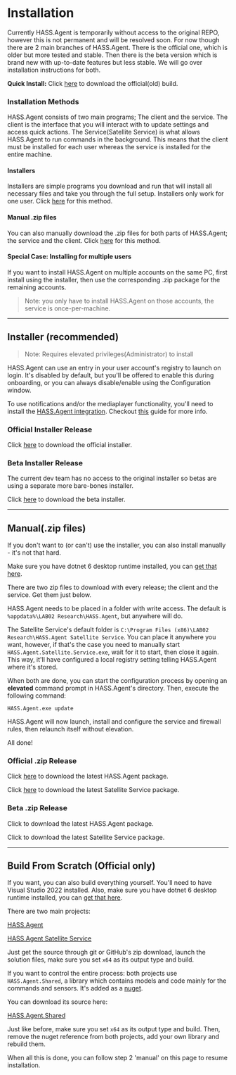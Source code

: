 # Installation

Currently HASS.Agent is temporarily without access to the original REPO, however this is not permanent and will be resolved soon. For now though there are 2 main branches of HASS.Agent. There is the official one, which is older but more tested and stable. Then there is the beta version which is brand new with up-to-date features but less stable. We will go over installation instructions for both.

**Quick Install:** Click [here](https://github.com/LAB02-Research/HASS.Agent/releases/latest/download/HASS.Agent.Installer.exe) to download the official(old) build.

### Installation Methods

HASS.Agent consists of two main programs; The client and the service. The client is the interface that you will interact with to update settings and access quick actions. The Service(Satellite Service) is what allows HASS.Agent to run commands in the background. This means that the client must be installed for each user whereas the service is installed for the entire machine.

#### Installers

Installers are simple programs you download and run that will install all necessary files and take you through the full setup. Installers only work for one user. Click [here](#installer-recommended) for this method.

#### Manual .zip files

You can also manually download the .zip files for both parts of HASS.Agent; the service and the client. Click [here](#manualzip-files) for this method.

#### Special Case: Installing for multiple users

If you want to install HASS.Agent on multiple accounts on the same PC, first install using the installer, then use the corresponding .zip package for the remaining accounts.

> Note: you only have to install HASS.Agent on those accounts, the service is once-per-machine.

---

## Installer (recommended)

> Note: Requires elevated privileges(Administrator) to install

HASS.Agent can use an entry in your user account's registry to launch on login. It's disabled by default, but you'll be offered to enable this during onboarding, or you can always disable/enable using the Configuration window.

To use notifications and/or the mediaplayer functionality, you'll need to install the [HASS.Agent integration](https://github.com/LAB02-Research/HASS.Agent-Integration). Checkout [this]() guide for more info.

### Official Installer Release

Click [here](https://github.com/LAB02-Research/HASS.Agent/releases/latest/download/HASS.Agent.Installer.exe) to download the official installer.

### Beta Installer Release

The current dev team has no access to the original installer so betas are using a separate more bare-bones installer.

Click [here]() to download the beta installer.

---

## Manual(.zip files)

If you don't want to (or can't) use the installer, you can also install manually - it's not that hard.

Make sure you have dotnet 6 desktop runtime installed, you can [get that here](https://dotnet.microsoft.com/en-us/download/dotnet/thank-you/runtime-desktop-6.0.4-windows-x64-installer).

There are two zip files to download with every release; the client and the service. Get them just below.

HASS.Agent needs to be placed in a folder with write access. The default is `%appdata%\LAB02 Research\HASS.Agent`, but anywhere will do.

The Satellite Service's default folder is `C:\Program Files (x86)\LAB02 Research\HASS.Agent Satellite Service`. You can place it anywhere you want, however, if that's the case you need to manually start `HASS.Agent.Satellite.Service.exe`, wait for it to start, then close it again. This way, it'll have configured a local registry setting telling HASS.Agent where it's stored.

When both are done, you can start the configuration process by opening an **elevated** command prompt in HASS.Agent's directory. Then, execute the following command:

`HASS.Agent.exe update`

HASS.Agent will now launch, install and configure the service and firewall rules, then relaunch itself without elevation.

All done!

### Official .zip Release

Click [here](https://github.com/LAB02-Research/HASS.Agent/releases/latest/download/HASS.Agent.zip) to download the latest HASS.Agent package.

Click [here](https://github.com/LAB02-Research/HASS.Agent/releases/latest/download/HASS.Agent.Satellite.Service.zip) to download the latest Satellite Service package.

### Beta .zip Release

Click to download the latest HASS.Agent package.

Click to download the latest Satellite Service package.

---

## Build From Scratch (Official only)

If you want, you can also build everything yourself. You'll need to have Visual Studio 2022 installed. Also, make sure you have dotnet 6 desktop runtime installed, you can [get that here](https://dotnet.microsoft.com/en-us/download/dotnet/thank-you/runtime-desktop-6.0.4-windows-x64-installer).

There are two main projects:

[HASS.Agent](https://github.com/LAB02-Research/HASS.Agent/tree/main/src)

[HASS.Agent Satellite Service](https://github.com/LAB02-Research/HASS.Agent.Satellite.Service/tree/main/src)

Just get the source through git or GitHub's zip download, launch the solution files, make sure you set `x64` as its output type and build.

If you want to control the entire process: both projects use `HASS.Agent.Shared`, a library which contains models and code mainly for the commands and sensors. It's added as a [nuget](https://www.nuget.org/packages/HASS.Agent.Shared).

You can download its source here:

[HASS.Agent.Shared](https://github.com/LAB02-Research/HASS.Agent.Shared)

Just like before, make sure you set `x64` as its output type and build. Then, remove the nuget reference from both projects, add your own library and rebuild them.

When all this is done, you can follow step 2 'manual' on this page to resume installation.
